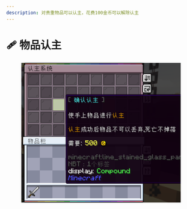 ```yaml
---
description: 对贵重物品可以认主，花费100金币可以解除认主
---
```


# 🩹 物品认主

<figure><img src="../../.gitbook/assets/物品认主介绍图.png" alt=""><figcaption></figcaption></figure>
